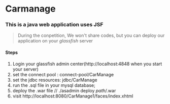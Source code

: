 # Carmanage

### This is a java web application uses JSF

>During the conpetition, We won't share codes, but you can deploy our application on your *glassfish* server

#### Steps
1. Login your glassfish admin center(http://localhost:4848 when you start your server)
2. set the connect pool : connect-pool/CarManage
3. set the jdbc resources: jdbc/CarManage
4. run the .sql file in your mysql database;
5. deploy the .war file // ./asadmin deploy *path*/.war 
6. visit http://localhost:8080/CarManage1/faces/index.xhtml
